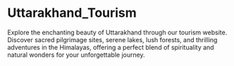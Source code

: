 # Uttarakhand_Tourism
Explore the enchanting beauty of Uttarakhand through our tourism website. Discover sacred pilgrimage sites, serene lakes, lush forests, and thrilling adventures in the Himalayas, offering a perfect blend of spirituality and natural wonders for your unforgettable journey.
